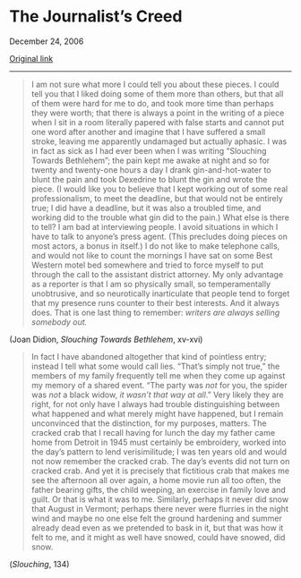 The Journalist’s Creed
======================

December 24, 2006

[Original link](http://www.aaronsw.com/weblog/didion)

* * * * *

> I am not sure what more I could tell you about these pieces. I could
> tell you that I liked doing some of them more than others, but that
> all of them were hard for me to do, and took more time than perhaps
> they were worth; that there is always a point in the writing of a
> piece when I sit in a room literally papered with false starts and
> cannot put one word after another and imagine that I have suffered a
> small stroke, leaving me apparently undamaged but actually aphasic. I
> was in fact as sick as I had ever been when I was writing “Slouching
> Towards Bethlehem”; the pain kept me awake at night and so for twenty
> and twenty-one hours a day I drank gin-and-hot-water to blunt the pain
> and took Dexedrine to blunt the gin and wrote the piece. (I would like
> you to believe that I kept working out of some real professionalism,
> to meet the deadline, but that would not be entirely true; I did have
> a deadline, but it was also a troubled time, and working did to the
> trouble what gin did to the pain.) What else is there to tell? I am
> bad at interviewing people. I avoid situations in which I have to talk
> to anyone’s press agent. (This precludes doing pieces on most actors,
> a bonus in itself.) I do not like to make telephone calls, and would
> not like to count the mornings I have sat on some Best Western motel
> bed somewhere and tried to force myself to put through the call to the
> assistant district attorney. My only advantage as a reporter is that I
> am so physically small, so temperamentally unobtrusive, and so
> neurotically inarticulate that people tend to forget that my presence
> runs counter to their best interests. And it always does. That is one
> last thing to remember: *writers are always selling somebody out.*

(Joan Didion, *Slouching Towards Bethlehem*, xv-xvi)

> In fact I have abandoned altogether that kind of pointless entry;
> instead I tell what some would call lies. “That’s simply not true,”
> the members of my family frequently tell me when they come up against
> my memory of a shared event. “The party was *not* for you, the spider
> was *not* a black widow, *it wasn’t that way at all*.” Very likely
> they are right, for not only have I always had trouble distinguishing
> between what happened and what merely might have happened, but I
> remain unconvinced that the distinction, for my purposes, matters. The
> cracked crab that I recall having for lunch the day my father came
> home from Detroit in 1945 must certainly be embroidery, worked into
> the day’s pattern to lend verisimilitude; I was ten years old and
> would not now remember the cracked crab. The day’s events did not turn
> on cracked crab. And yet it is precisely that fictitious crab that
> makes me see the afternoon all over again, a home movie run all too
> often, the father bearing gifts, the child weeping, an exercise in
> family love and guilt. Or that is what it was to me. Similarly,
> perhaps it never did snow that August in Vermont; perhaps there never
> were flurries in the night wind and maybe no one else felt the ground
> hardening and summer already dead even as we pretended to bask in it,
> but that was how it felt to me, and it might as well have snowed,
> could have snowed, did snow.

(*Slouching*, 134)
